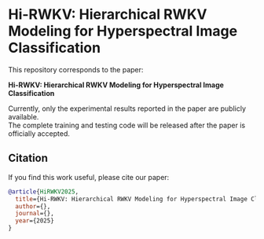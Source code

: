 # Hi-RWKV: Hierarchical RWKV Modeling for Hyperspectral Image Classification

This repository corresponds to the paper:

**Hi-RWKV: Hierarchical RWKV Modeling for Hyperspectral Image Classification**

Currently, only the experimental results reported in the paper are publicly available.  
The complete training and testing code will be released after the paper is officially accepted.

## Citation

If you find this work useful, please cite our paper:

```bibtex
@article{HiRWKV2025,
  title={Hi-RWKV: Hierarchical RWKV Modeling for Hyperspectral Image Classification},
  author={},
  journal={},
  year={2025}
}
